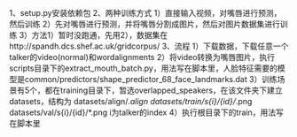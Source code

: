 1、setup.py安装依赖包
2、两种训练方式
1）直接输入视频，对嘴唇进行预测，然后训练
2）先对嘴唇进行预测，并将嘴唇分割成图片，然后对图片数据集进行训练
3）方法1）暂时没跑通，先用2），数据集在http://spandh.dcs.shef.ac.uk/gridcorpus/
3、流程
1）下载数据，下载任意一个talker的video(normal)和wordalignments
2）将video转换为嘴唇图片，执行scripts目录下的extract_mouth_batch.py，用法写在脚本里，人脸特征需要的模型是common/predictors/shape_predictor_68_face_landmarks.dat
3）训练场景有5个，都在training目录下，暂选overlapped_speakers，在该文件夹下建立datasets，结构为
datasets/align/*.align
datasets/train/s{i}/{id}/*.png
datasets/val/s{i}/{id}/*.png
i为talker的index
4）执行根目录下的train，用法写在脚本里
